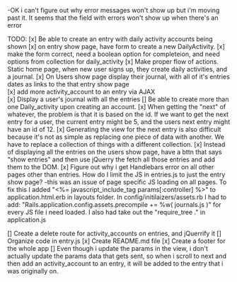 <!-- -User
  -name
  -email
  -password
  -has a journal
  -has many activities
  -has many entries through journal

-Journal
  -name
  -belongs to a user
  -has many entires -->

<!-- -Entry
  -belongs to a user through journal -->
  <!-- -has many activities through users...
  -completed, dependent on activities
  -duration, dependent on activities
  -notes -->


<!-- -Activity
  -name
  -daily goal for activity
  -belongs to a user
  -belongs to entry through user -->

<!-- -User creates daily activities (exercising, meditating, reading, deep work) -->
<!-- -Journal has many entries.
-Entries comment daily on individual users activities. completed or not, how long doing activity, notes on that days activity.
-I'm thinking I need a journal that has a name.
-Then entries that belong to a journal. But the entries are just checkmarks on preexisting things that the user has set up.
-So i would want a user to sign up, be asked what daily activities they want to be held accountable for. that would create a users daily_activities.
-A daily_activity model would have a name, boolean of true or false for that day, and a notes
-How would you then regenerate a individual users daily_activities.
-Maybe it would just be part of the user model...
-A user creates their own daily_activities, daily_activities have a name and description. A user has a journal. A journal has many entries. An entry is a checkbox for each of the current user's daily activities, and for how long, and any additional notes. -->
<!-- -might make a instance method to handle creating a new instance of an entry -->
<!-- -Have a model for Events. A user creates their events, it has a name, duration.
-A user creates their Event. An event has a name. An Event has many entries. An Entry has name which is event_name_entry, a duration, date, and a note, and belongs to one Journal and one User. A Journal has belongs to a User, and has a name, and has many entries. -->

<!-- -"rails g model Journal user:references name" (creates association, creates index, helps with queries, best for inner joins)
-dependent: :destroy -->
<!-- -probably want entry to be nested under journal, and user to be alone -->
<!-- -When a user signs up, they get redirected to 'journal/new' and are instructed to create a Journal. Once they create a Journal they are redirected to 'user/show' where they are shown their Accountability Activities, an option to create more Activities, their last entry with an option to see previous entries, a button to create a new entry, which will redirect them to 'entry/new' where they can create a new entry, and a DailyAccount, on submit the new entry will be appended to the DOM, and the option to to keep adding DailyAccounts will still be there. -->
-OK i can't figure out why error messages won't show up but i'm moving past it. It seems that the field with errors won't show up when there's an error
<!-- -I want to create a method in the Entry model that generates a certain number of activity accounts, the number of daily_activities that a user has. -->
<!-- -might want a method 'add_entry_to_journal'. We want to be able to create a complete entry, with all of it's completed daily_activities. -->

TODO:
[x] Be able to create an entry with daily activity accounts being shown
[x] on entry show page, have form to create a new DailyActivity.
    [x] make the form correct, need a boolean option for completeion, and need options from collection for daily_activity
[x] Make proper flow of actions. Static home page, when new user signs up, they create daily activities, and a journal.
[x] On Users show page display their journal, with all of it's entries dates as links to the that entry show page    
[x] add more activity_account to an entry via AJAX  
[x] Display a user's journal with all the entries
[] Be able to create more than one Daily_activity upon creating an account.
[x] When getting the "next" of whatever, the problem is that it is based on the id. If we want to get the next entry for a user, the current entry might be 5, and the users next entry might have an id of 12.
[x] Generating the view for the next entry is also difficult because it's not as simple as replacing one piece of data with another. We have to replace a collection of things with a different collection.
[x] Instead of displaying all the entries on the users show page, have a bttn that says "show entries" and then use jQuerry the fetch all those entries and add them to the DOM.
[x] Figure out why i get Handlebars error on all other pages other than entries. How do I limit the JS in entries.js to just the entry show page?
    -this was an issue of page specific JS loading on all pages. To fix this I added "<%= javascript_include_tag params[:controller] %>" to application.html.erb in layouts folder. In config/initilaizers/assets.rb I had to add: "Rails.application.config.assets.precompile += %w( journals.js )" for every JS file i need loaded. I also had take out the "require_tree ." in application.js
<!-- [x] the collection of user.entries seems to be returning all entries, at least when rendering all a users entries on their journal show page -->
  <!-- -nevermind. i was looking at someone elses journal, but still logged in as myself, so it was showing current_users entries -->
[] Create a delete route for activity_accounts on entries, and jQuerrify it
[] Organize code in entry.js
[x] Create README.md file
[x] Create a footer for the whole app
[] Even though i update the params in the view, i don't actually update the params data that gets sent, so when i scroll to next and then add an activity_account to an entry, it will be added to the entry that i was originally on.
